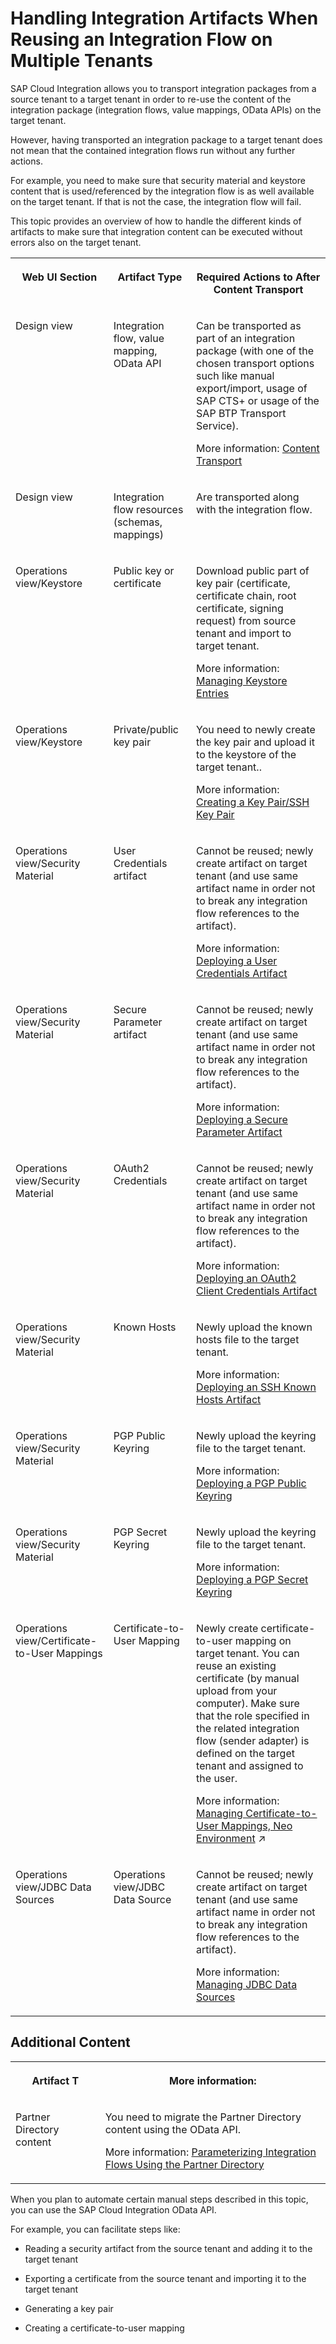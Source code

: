 <!-- loio2a1d59829a9749b1b1d39ef0cbd7dd02 -->

# Handling Integration Artifacts When Reusing an Integration Flow on Multiple Tenants

SAP Cloud Integration allows you to transport integration packages from a source tenant to a target tenant in order to re-use the content of the integration package \(integration flows, value mappings, OData APIs\) on the target tenant.

However, having transported an integration package to a target tenant does not mean that the contained integration flows run without any further actions.

For example, you need to make sure that security material and keystore content that is used/referenced by the integration flow is as well available on the target tenant. If that is not the case, the integration flow will fail.

This topic provides an overview of how to handle the different kinds of artifacts to make sure that integration content can be executed without errors also on the target tenant.


<table>
<tr>
<th valign="top">

Web UI Section



</th>
<th valign="top">

Artifact Type



</th>
<th valign="top">

Required Actions to After Content Transport



</th>
</tr>
<tr>
<td valign="top">

Design view



</td>
<td valign="top">

Integration flow, value mapping, OData API 



</td>
<td valign="top">

Can be transported as part of an integration package \(with one of the chosen transport options such like manual export/import, usage of SAP CTS+ or usage of the SAP BTP Transport Service\).

More information: [Content Transport](content-transport-e3c79d6.md)



</td>
</tr>
<tr>
<td valign="top">

Design view



</td>
<td valign="top">

Integration flow resources \(schemas, mappings\)



</td>
<td valign="top">

Are transported along with the integration flow.



</td>
</tr>
<tr>
<td valign="top">

Operations view/Keystore



</td>
<td valign="top">

Public key or certificate



</td>
<td valign="top">

Download public part of key pair \(certificate, certificate chain, root certificate, signing request\) from source tenant and import to target tenant.

More information: [Managing Keystore Entries](managing-keystore-entries-2dc8942.md)



</td>
</tr>
<tr>
<td valign="top">

Operations view/Keystore



</td>
<td valign="top">

Private/public key pair



</td>
<td valign="top">

You need to newly create the key pair and upload it to the keystore of the target tenant..

More information: [Creating a Key Pair/SSH Key Pair](creating-a-key-pair-ssh-key-pair-b8a8601.md)



</td>
</tr>
<tr>
<td valign="top">

Operations view/Security Material



</td>
<td valign="top">

User Credentials artifact



</td>
<td valign="top">

Cannot be reused; newly create artifact on target tenant \(and use same artifact name in order not to break any integration flow references to the artifact\).

More information: [Deploying a User Credentials Artifact](deploying-a-user-credentials-artifact-6912d63.md)



</td>
</tr>
<tr>
<td valign="top">

Operations view/Security Material



</td>
<td valign="top">

Secure Parameter artifact



</td>
<td valign="top">

Cannot be reused; newly create artifact on target tenant \(and use same artifact name in order not to break any integration flow references to the artifact\).

More information: [Deploying a Secure Parameter Artifact](deploying-a-secure-parameter-artifact-4641d6c.md)



</td>
</tr>
<tr>
<td valign="top">

Operations view/Security Material



</td>
<td valign="top">

OAuth2 Credentials



</td>
<td valign="top">

Cannot be reused; newly create artifact on target tenant \(and use same artifact name in order not to break any integration flow references to the artifact\).

More information: [Deploying an OAuth2 Client Credentials Artifact](deploying-an-oauth2-client-credentials-artifact-801b106.md)



</td>
</tr>
<tr>
<td valign="top">

Operations view/Security Material



</td>
<td valign="top">

Known Hosts



</td>
<td valign="top">

Newly upload the known hosts file to the target tenant.

More information: [Deploying an SSH Known Hosts Artifact](deploying-an-ssh-known-hosts-artifact-46da324.md)



</td>
</tr>
<tr>
<td valign="top">

Operations view/Security Material



</td>
<td valign="top">

PGP Public Keyring



</td>
<td valign="top">

Newly upload the keyring file to the target tenant.

More information: [Deploying a PGP Public Keyring](deploying-a-pgp-public-keyring-7f04458.md)



</td>
</tr>
<tr>
<td valign="top">

Operations view/Security Material



</td>
<td valign="top">

PGP Secret Keyring



</td>
<td valign="top">

Newly upload the keyring file to the target tenant.

More information: [Deploying a PGP Secret Keyring](deploying-a-pgp-secret-keyring-9d8e1a9.md)



</td>
</tr>
<tr>
<td valign="top">

Operations view/Certificate-to-User Mappings



</td>
<td valign="top">

Certificate-to-User Mapping



</td>
<td valign="top">

Newly create certificate-to-user mapping on target tenant. You can reuse an existing certificate \(by manual upload from your computer\). Make sure that the role specified in the related integration flow \(sender adapter\) is defined on the target tenant and assigned to the user.

More information: [Managing Certificate-to-User Mappings, Neo Environment](https://help.sap.com/viewer/368c481cd6954bdfa5d0435479fd4eaf/Cloud/en-US/88ea2e5336d445f783c194c8d2780d35.html "The Manage Security area provides an overview of security-related artifacts. It also provides access to all certificate-to-user mappings defined for the tenant.") :arrow_upper_right:



</td>
</tr>
<tr>
<td valign="top">

Operations view/JDBC Data Sources



</td>
<td valign="top">

Operations view/JDBC Data Source



</td>
<td valign="top">

Cannot be reused; newly create artifact on target tenant \(and use same artifact name in order not to break any integration flow references to the artifact\).

More information: [Managing JDBC Data Sources](managing-jdbc-data-sources-4c873fa.md)



</td>
</tr>
</table>



<a name="loio2a1d59829a9749b1b1d39ef0cbd7dd02__section_mvv_qjd_fjb"/>

## Additional Content


<table>
<tr>
<th valign="top">

Artifact T



</th>
<th valign="top">

More information:



</th>
</tr>
<tr>
<td valign="top">

Partner Directory content



</td>
<td valign="top">

You need to migrate the Partner Directory content using the OData API.

More information: [Parameterizing Integration Flows Using the Partner Directory](parameterizing-integration-flows-using-the-partner-directory-b7812a5.md)



</td>
</tr>
</table>

When you plan to automate certain manual steps described in this topic, you can use the SAP Cloud Integration OData API.

For example, you can facilitate steps like:

-   Reading a security artifact from the source tenant and adding it to the target tenant

-   Exporting a certificate from the source tenant and importing it to the target tenant

-   Generating a key pair

-   Creating a certificate-to-user mapping


